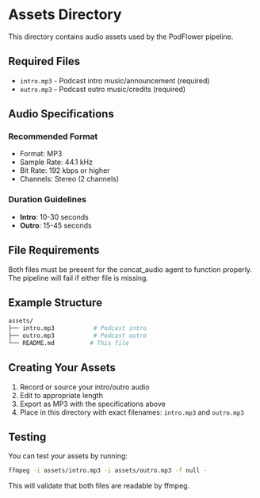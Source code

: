 # Assets Directory

This directory contains audio assets used by the PodFlower pipeline.

## Required Files

- `intro.mp3` - Podcast intro music/announcement (required)
- `outro.mp3` - Podcast outro music/credits (required)

## Audio Specifications

### Recommended Format
- Format: MP3
- Sample Rate: 44.1 kHz
- Bit Rate: 192 kbps or higher
- Channels: Stereo (2 channels)

### Duration Guidelines
- **Intro**: 10-30 seconds
- **Outro**: 15-45 seconds

## File Requirements

Both files must be present for the concat_audio agent to function properly. The pipeline will fail if either file is missing.

## Example Structure

```bash
assets/
├── intro.mp3           # Podcast intro
├── outro.mp3           # Podcast outro
└── README.md          # This file
```

## Creating Your Assets

1. Record or source your intro/outro audio
2. Edit to appropriate length
3. Export as MP3 with the specifications above
4. Place in this directory with exact filenames: `intro.mp3` and `outro.mp3`

## Testing

You can test your assets by running:

```bash
ffmpeg -i assets/intro.mp3 -i assets/outro.mp3 -f null -
```

This will validate that both files are readable by ffmpeg. 